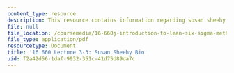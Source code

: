 ```yaml
---
content_type: resource
description: This resource contains information regarding susan sheehy bio.
file: null
file_location: /coursemedia/16-660j-introduction-to-lean-six-sigma-methods-january-iap-2012/f2a42d561daf9932351c41d75d89da7c_MIT16_660JIAP12_3-3ShBio.pdf
file_type: application/pdf
resourcetype: Document
title: '16.660 Lecture 3-3: Susan Sheehy Bio'
uid: f2a42d56-1daf-9932-351c-41d75d89da7c
---
```

